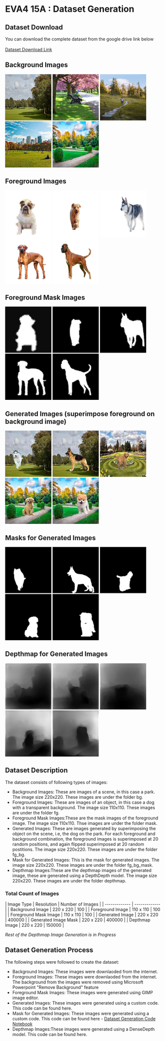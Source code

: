 # EVA4 15A : Dataset Generation

## Dataset Download
You can download the complete dataset from the google drive link below <br/> <br/>
[Dataset Download Link](https://drive.google.com/drive/folders/1sdyGO83qvwteiXLBqJnxPH6NwgnVPZAq?usp=sharing)

## Background Images
<img src="bg/bg_1.jpg" width="150" > <img src="bg/bg_2.jpg" width="150" > <img src="bg/bg_3.jpg" width="150" > <img src="bg/bg_5.jpg" width="150" > <img src="bg/bg_10.jpg" width="150" > 

## Foreground Images
<img src="fg/fg_1.png" width="150" > <img src="fg/fg_7.png" width="150" > <img src="fg/fg_17.png" width="150" > <img src="fg/fg_21.png" width="150" > <img src="fg/fg_29.png" width="150" > 

## Foreground Mask Images
<img src="mask/fg_1.jpg" width="150" > <img src="mask/fg_7.jpg" width="150" > <img src="mask/fg_17.jpg" width="150" > <img src="mask/fg_21.jpg" width="150" > <img src="mask/fg_29.jpg" width="150" > 

## Generated Images (superimpose foreground on background image)
<img src="fg_bg/fg_bg_638.jpg" width="150" > <img src="fg_bg/fg_bg_3173.jpg" width="150" > <img src="fg_bg/fg_bg_26682.jpg" width="150" > <img src="fg_bg/fg_bg_37898.jpg" width="150" > <img src="fg_bg/fg_bg_39553.jpg" width="150" > 

## Masks for Generated Images 
<img src="fg_bg_mask/fg_bg_mask_638.jpg" width="150" > <img src="fg_bg_mask/fg_bg_mask_3173.jpg" width="150" > <img src="fg_bg_mask/fg_bg_mask_26682.jpg" width="150" > <img src="fg_bg_mask/fg_bg_mask_37898.jpg" width="150" > <img src="fg_bg_mask/fg_bg_mask_39553.jpg" width="150" > 

## Depthmap for Generated Images
<img src="depthmap/depth_638.jpg" width="150" > <img src="depthmap/depth_3173.jpg" width="150" > <img src="depthmap/depth_26682.jpg" width="150" > <img src="depthmap/depth_37898.jpg" width="150" > <img src="depthmap/depth_39553.jpg" width="150" > 

## Dataset Description
The dataset consists of following types of images: </br>
* Background Images: These are images of a scene, in this case a park. The image size 220x220. These images are under the folder bg.
* Foreground Images: These are images of an object, in this case a dog with a transparent background. The image size 110x110. These images are under the folder fg.
* Foreground Mask Images:These are the mask images of the foreground image. The image size 110x110. Thse images are under the folder mask.
* Generated Images: These are images generated by superimposing the object on the scene, i.e, the dog on the park. For each foreground and background combination, the foreground images is superimposed at 20 random positions, and again flipped superimposed at 20 random postitions. The image size 220x220. These images are under the folder fg_bg.
* Mask for Generated Images: This is the mask for generated images. The image size 220x220. These images are under the folder fg_bg_mask.
* Depthmap Images:These are the depthmap images of the generated image, these are generated using a DepthDepth model. The image size 220x220. These images are under the folder depthmap.

### Total Count of Images ###

| Image Type  | Resolution | Number of Images |
| ------------- | ------------- |
| Background Image  | 220 x 220 | 100  |
| Foreground Image  | 110 x 110 | 100  |
| Foreground Mask Image  | 110 x 110 | 100  |
| Generated Image  | 220 x 220 | 400000  |
| Generated Image Mask  | 220 x 220 | 400000  |
| Depthmap Image  | 220 x 220 | 150000 |

_Rest of the Depthmap Image Generation is in Progress_

## Dataset Generation Process
The following steps were followed to create the dataset: </br>
* Background Images: These images were downlaoded from the internet. 
* Foreground Images: These images were downlaoded from the internet. The background from the images were removed using Microsoft Powerpoint "Remove Background" feature
* Foreground Mask Images: These images were generated using GIMP image editor. 
* Generated Images: These images were generated using a custom code. This code can be found here.
* Mask for Generated Images: These images were generated using a custom code. This code can be found here - [Dataset Generation Code Notebook](https://github.com/deepjyotisaha85/eva4/blob/master/session15A/S15A_Dataset_Generation.ipynb)
* Depthmap Images:These images were generated using a DenseDepth model. This code can be found here.
